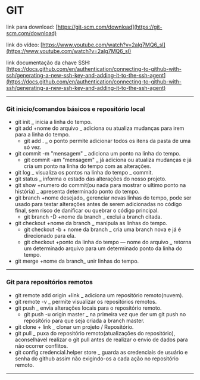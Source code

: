 # GIT

link para download: [https://git-scm.com/download](https://git-scm.com/download)

link do vídeo: [https://www.youtube.com/watch?v=2alg7MQ6_sI](https://www.youtube.com/watch?v=2alg7MQ6_sI)

link documentação da chave SSH: [https://docs.github.com/en/authentication/connecting-to-github-with-ssh/generating-a-new-ssh-key-and-adding-it-to-the-ssh-agent](https://docs.github.com/en/authentication/connecting-to-github-with-ssh/generating-a-new-ssh-key-and-adding-it-to-the-ssh-agent)

---

### Git inicio/comandos básicos e repositório local

- git init _ inicia a linha do tempo.
- git add +nome do arquivo _ adiciona ou atualiza mudanças para irem para a linha do tempo.
    - git add . _ o ponto permite adicionar todos os itens da pasta de uma só vez.
- git commit -m "mensagem" _ adiciona um ponto na linha do tempo.
    - git commit -am "mensagem" _ já adiciona ou atualiza mudanças e já cria um ponto na linha do tempo com as alterações.
- git log _ visualiza os pontos na linha do tempo _ commit.
- git status _ informa o estado das alterações do nosso projeto.
- git show +numero do commit(ou nada para mostrar o ultimo ponto na história) _ apresenta determinado ponto do tempo.
- git branch +nome desejado_ gerenciar novas linhas do tempo, pode ser usado para testar alterações antes de serem adicionadas no código final, sem risco de danificar ou quebrar o código principal.
    - git branch -D +nome da branch _ exclui a branch citada.
- git checkout +nome da branch _ manipula as linhas do tempo.
    - git checkout -b + nome da branch _ cria uma branch nova e já é direcionado para ela.
    - git checkout +ponto da linha do tempo — nome do arquivo _ retorna um determinado arquivo para um determinado ponto da linha do tempo.
- git merge +nome da branch_ unir linhas do tempo.

---

### Git para repositórios remotos

- git remote add origin +link _ adiciona um repositório remoto(nuvem).
- git remote -v _ permite visualizar os repositórios remotos.
- git push _ envia alterações locais para o repositório remoto.
    - git push -u origin master _ na primeira vez que der um git push no repositório para que seja criada a branch master.
- git clone + link _ clonar um projeto / Repositório.
- git pull _ puxa do repositório remoto(atualizações do repositório), aconselhável realizar o git pull antes de realizar o envio de dados para não ocorrer conflitos.
- git config credencial.helper store _ guarda as credenciais de usuário e senha do github assim não exigindo-os a cada ação no repositório remoto.

---